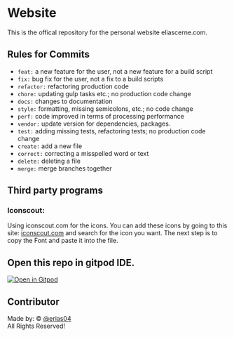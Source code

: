 # Website

This is the offical repository for the personal website eliascerne.com.

## Rules for Commits

- `feat:` a new feature for the user, not a new feature for a build script
- `fix:` bug fix for the user, not a fix to a build scripts
- `refactor:` refactoring production code
- `chore:` updating gulp tasks etc.; no production code change
- `docs:` changes to documentation
- `style:` formatting, missing semicolons, etc.; no code change
- `perf:` code improved in terms of processing performance
- `vendor:` update version for dependencies, packages.
- `test:` adding missing tests, refactoring tests; no production code change
- `create:` add a new file
- `correct:` correcting a misspelled word or text
- `delete:` deleting a file
- `merge:` merge branches together

## Third party programs

### Iconscout:

Using iconscout.com for the icons. You can add these icons by going to this site: [iconscout.com](https://iconscout.com/unicons/explore/line) and search for the icon you want. The next step is to copy the Font and paste it into the file.

## Open this repo in gitpod IDE.

[![Open in Gitpod](https://gitpod.io/button/open-in-gitpod.svg)](https://gitpod.io/#https://github.com/eliascerne/website)

## Contributor

Made by: © [@erias04](https://github.com/erias04)
<br/>
All Rights Reserved!
